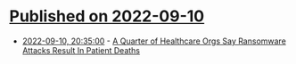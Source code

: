 # [Published on 2022-09-10](index.md)

* [2022-09-10, 20:35:00](https://science.slashdot.org/story/22/09/10/2020233/a-quarter-of-healthcare-orgs-say-ransomware-attacks-result-in-patient-deaths?utm_source=rss1.0mainlinkanon&utm_medium=feed) - [A Quarter of Healthcare Orgs Say Ransomware Attacks Result In Patient Deaths](https://science.slashdot.org/story/22/09/10/2020233/a-quarter-of-healthcare-orgs-say-ransomware-attacks-result-in-patient-deaths?utm_source=rss1.0mainlinkanon&utm_medium=feed)
